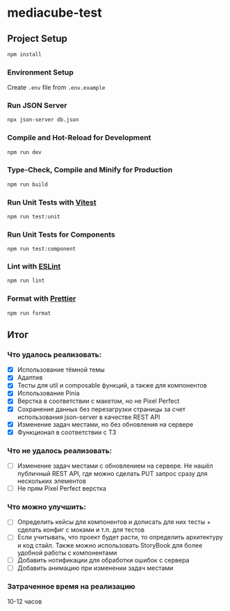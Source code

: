 # mediacube-test

## Project Setup

```sh
npm install
```

### Environment Setup

Create `.env` file from `.env.example`

### Run JSON Server

```sh
npx json-server db.json
```

### Compile and Hot-Reload for Development

```sh
npm run dev
```

### Type-Check, Compile and Minify for Production

```sh
npm run build
```

### Run Unit Tests with [Vitest](https://vitest.dev/)

```sh
npm run test:unit
```

### Run Unit Tests for Components

```
npm run test:component
```

### Lint with [ESLint](https://eslint.org/)

```sh
npm run lint
```

### Format with [Prettier]('https://prettier.io/')

```sh
npm run format
```

## Итог

### Что удалось реализовать:

- [x] Использование тёмной темы
- [x] Адаптив
- [x] Тесты для util и composable функций, а также для компонентов
- [x] Использование Pinia
- [x] Верстка в соответствии с макетом, но не Pixel Perfect
- [x] Сохранение данных без перезагрузки страницы за счет использования json-server в качестве REST API
- [x] Изменение задач местами, но без обновления на сервере
- [x] Функционал в соответствии с ТЗ

### Что не удалось реализовать:

- [ ] Изменение задач местами с обновлением на сервере. Не нашёл публичный REST API, где можно сделать PUT запрос сразу для нескольких элементов
- [ ] Не прям Pixel Perfect верстка

### Что можно улучшить:

- [ ] Определить кейсы для компонентов и дописать для них тесты + сделать конфиг с моками и т.п. для тестов
- [ ] Если учитывать, что проект будет расти, то определить архитектуру и код стайл. Также можно использовать StoryBook для более удобной работы с компонентами
- [ ] Добавить нотификации для обработки ошибок с сервера
- [ ] Добавить анимацию при изменении задач местами

### Затраченное время на реализацию

10-12 часов
